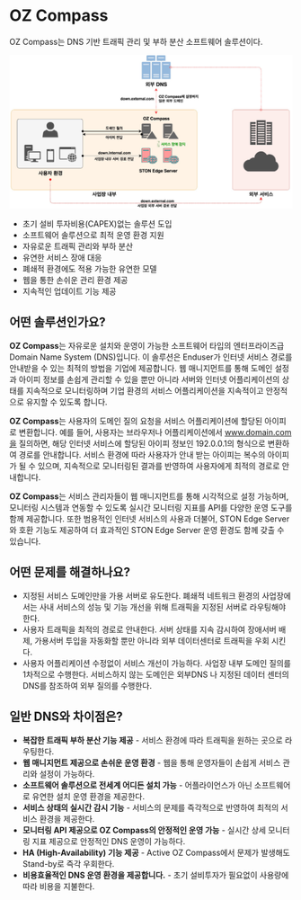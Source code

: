 # OZ Compass

OZ Compass는 DNS 기반 트래픽 관리 및 부하 분산 소프트웨어 솔루션이다.



![](compass_01.png)



- 초기 설비 투자비용(CAPEX)없는 솔루션 도입
- 소프트웨어 솔루션으로 최적 운영 환경 지원
- 자유로운 트래픽 관리와 부하 분산
- 유연한 서비스 장애 대응
- 폐쇄적 환경에도 적용 가능한 유연한 모델
- 웹을 통한 손쉬운 관리 환경 제공
- 지속적인 업데이트 기능 제공



## 어떤 솔루션인가요?

**OZ Compass**는 자유로운 설치와 운영이 가능한 소프트웨어 타입의 엔터프라이즈급 Domain Name System (DNS)입니다. 이 솔루션은 Enduser가 인터넷 서비스 경로를 안내받을 수 있는 최적의 방법을 기업에 제공합니다. 웹 매니지먼트를 통해 도메인 설정과 아이피 정보를 손쉽게 관리할 수 있을 뿐만 아니라 서버와 인터넷 어플리케이션의 상태를 지속적으로 모니터링하며 기업 환경의 서비스 어플리케이션을 지속적이고 안정적으로 유지할 수 있도록 합니다.

**OZ Compass**는 사용자의 도메인 질의 요청을 서비스 어플리케이션에 할당된 아이피로 변환합니다. 예를 들어, 사용자는 브라우저나 어플리케이션에서 www.domain.com을 질의하면, 해당 인터넷 서비스에 할당된 아이피 정보인 192.0.0.1의 형식으로 변환하여 경로를 안내합니다. 서비스 환경에 따라 사용자가 안내 받는 아이피는 복수의 아이피가 될 수 있으며, 지속적으로 모니터링된 결과를 반영하여 사용자에게 최적의 경로로 안내합니다.

**OZ Compass**는 서비스 관리자들이 웹 매니지먼트를 통해 시각적으로 설정 가능하며, 모니터링 시스템과 연동할 수 있도록 실시간 모니터링 지표를 API를 다양한 운영 도구를 함께 제공합니다. 또한 범용적인 인터넷 서비스의 사용과 더불어, STON Edge Server와 호환 기능도 제공하여 더 효과적인 STON Edge Server 운영 환경도 함께 갖출 수 있습니다.



## 어떤 문제를 해결하나요?

- 지정된 서비스 도메인만을 가용 서버로 유도한다. 폐쇄적 네트워크 환경의 사업장에서는 사내 서비스의 성능 및 기능 개선을 위해 트래픽을 지정된 서버로 라우팅해야 한다.
- 사용자 트래픽을 최적의 경로로 안내한다. 서버 상태를 지속 감시하여 장애서버 배제, 가용서버 투입을 자동화할 뿐만 아니라 외부 데이터센터로 트래픽을 우회 시킨다.
- 사용자 어플리케이션 수정없이 서비스 개선이 가능하다. 사업장 내부 도메인 질의를 1차적으로 수행한다. 서비스하지 않는 도메인은 외부DNS 나 지정된 데이터 센터의 DNS를 참조하여 외부 질의를 수행한다.



## 일반 DNS와 차이점은?

- **복잡한 트래픽 부하 분산 기능 제공** - 서비스 환경에 따라 트래픽을 원하는 곳으로 라우팅한다.
- **웹 매니지먼트 제공으로 손쉬운 운영 환경** - 웹을 통해 운영자들이 손쉽게 서비스 관리와 설정이 가능하다.
- **소프트웨어 솔루션으로 전세계 어디든 설치 가능** - 어플라이언스가 아닌 소프트웨어로 유연한 설치 운영 환경을 제공한다.
- **서비스 상태의 실시간 감시 기능** - 서비스의 문제를 즉각적으로 반영하여 최적의 서비스 환경을 제공한다.
- **모니터링 API 제공으로 OZ Compass의 안정적인 운영 가능** - 실시간 상세 모니터링 지표 제공으로 안정적인 DNS 운영이 가능하다.
- **HA (High-Availability) 기능 제공** - Active OZ Compass에서 문제가 발생해도 Stand-by로 즉각 우회한다.
- **비용효율적인 DNS 운영 환경을 제공합니다.** - 초기 설비투자가 필요없이 사용량에 따라 비용을 지불한다.





